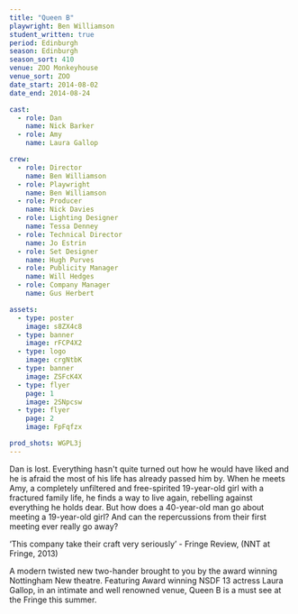 ```yaml
---
title: "Queen B"
playwright: Ben Williamson
student_written: true
period: Edinburgh
season: Edinburgh
season_sort: 410
venue: ZOO Monkeyhouse
venue_sort: ZOO
date_start: 2014-08-02
date_end: 2014-08-24

cast:
  - role: Dan
    name: Nick Barker
  - role: Amy
    name: Laura Gallop

crew:
  - role: Director
    name: Ben Williamson
  - role: Playwright
    name: Ben Williamson
  - role: Producer
    name: Nick Davies
  - role: Lighting Designer
    name: Tessa Denney
  - role: Technical Director
    name: Jo Estrin
  - role: Set Designer
    name: Hugh Purves
  - role: Publicity Manager
    name: Will Hedges
  - role: Company Manager
    name: Gus Herbert

assets:
  - type: poster
    image: s8ZX4c8
  - type: banner
    image: rFCP4X2
  - type: logo
    image: crgNtbK
  - type: banner
    image: ZSFcK4X
  - type: flyer
    page: 1
    image: 2SNpcsw
  - type: flyer
    page: 2
    image: FpFqfzx

prod_shots: WGPL3j
---
```


Dan is lost. Everything hasn't quite turned out how he would have liked and he is afraid the most of his life has already passed him by. When he meets Amy, a completely unfiltered and free-spirited 19-year-old girl with a fractured family life, he finds a way to live again, rebelling against everything he holds dear. But how does a 40-year-old man go about meeting a 19-year-old girl? And can the repercussions from their first meeting ever really go away?

‘This company take their craft very seriously’ - Fringe Review, (NNT at Fringe, 2013)

A modern twisted new two-hander brought to you by the award winning Nottingham New theatre. Featuring Award winning NSDF 13 actress Laura Gallop, in an intimate and well renowned venue, Queen B is a must see at the Fringe this summer.
